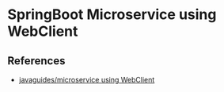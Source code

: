 # SpringBoot Microservice using WebClient

## References
 - [javaguides/microservice using WebClient](https://www.javaguides.net/2022/10/spring-boot-microservices-communication-using-webclient.html)